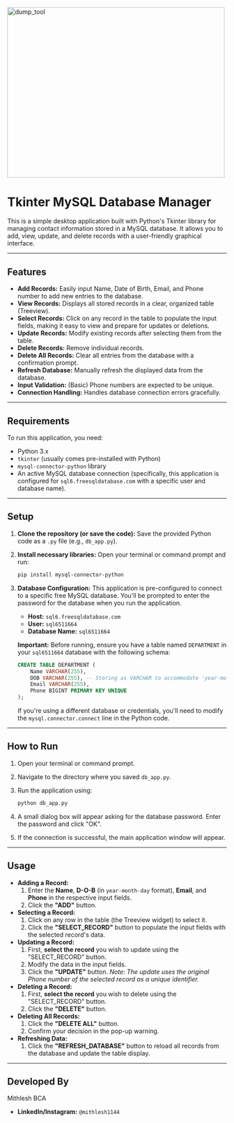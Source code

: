 
<img src="https://github.com/user-attachments/assets/5f4fd81b-bb63-47de-92d8-919334920957" alt="dump_tool" width="498.5" height="390.5">

# Tkinter MySQL Database Manager

This is a simple desktop application built with Python's Tkinter library for managing contact information stored in a MySQL database. It allows you to add, view, update, and delete records with a user-friendly graphical interface.

---

## Features

* **Add Records:** Easily input Name, Date of Birth, Email, and Phone number to add new entries to the database.
* **View Records:** Displays all stored records in a clear, organized table (Treeview).
* **Select Records:** Click on any record in the table to populate the input fields, making it easy to view and prepare for updates or deletions.
* **Update Records:** Modify existing records after selecting them from the table.
* **Delete Records:** Remove individual records.
* **Delete All Records:** Clear all entries from the database with a confirmation prompt.
* **Refresh Database:** Manually refresh the displayed data from the database.
* **Input Validation:** (Basic) Phone numbers are expected to be unique.
* **Connection Handling:** Handles database connection errors gracefully.

---

## Requirements

To run this application, you need:

* Python 3.x
* `tkinter` (usually comes pre-installed with Python)
* `mysql-connector-python` library
* An active MySQL database connection (specifically, this application is configured for `sql6.freesqldatabase.com` with a specific user and database name).

---

## Setup

1.  **Clone the repository (or save the code):**
    Save the provided Python code as a `.py` file (e.g., `db_app.py`).

2.  **Install necessary libraries:**
    Open your terminal or command prompt and run:

    ```bash
    pip install mysql-connector-python
    ```

3.  **Database Configuration:**
    This application is pre-configured to connect to a specific free MySQL database. You'll be prompted to enter the password for the database when you run the application.
    * **Host:** `sql6.freesqldatabase.com`
    * **User:** `sql6511664`
    * **Database Name:** `sql6511664`

    **Important:** Before running, ensure you have a table named `DEPARTMENT` in your `sql6511664` database with the following schema:

    ```sql
    CREATE TABLE DEPARTMENT (
        Name VARCHAR(255),
        DOB VARCHAR(255), -- Storing as VARCHAR to accommodate 'year-month-day' format
        Email VARCHAR(255),
        Phone BIGINT PRIMARY KEY UNIQUE
    );
    ```

    If you're using a different database or credentials, you'll need to modify the `mysql.connector.connect` line in the Python code.

---

## How to Run

1.  Open your terminal or command prompt.
2.  Navigate to the directory where you saved `db_app.py`.
3.  Run the application using:

    ```bash
    python db_app.py
    ```

4.  A small dialog box will appear asking for the database password. Enter the password and click "OK".
5.  If the connection is successful, the main application window will appear.

---

## Usage

* **Adding a Record:**
    1.  Enter the **Name**, **D-O-B** (in `year-month-day` format), **Email**, and **Phone** in the respective input fields.
    2.  Click the **"ADD"** button.
* **Selecting a Record:**
    1.  Click on any row in the table (the Treeview widget) to select it.
    2.  Click the **"SELECT\_RECORD"** button to populate the input fields with the selected record's data.
* **Updating a Record:**
    1.  First, **select the record** you wish to update using the "SELECT\_RECORD" button.
    2.  Modify the data in the input fields.
    3.  Click the **"UPDATE"** button.
    *Note: The update uses the original Phone number of the selected record as a unique identifier.*
* **Deleting a Record:**
    1.  First, **select the record** you wish to delete using the "SELECT\_RECORD" button.
    2.  Click the **"DELETE"** button.
* **Deleting All Records:**
    1.  Click the **"DELETE ALL"** button.
    2.  Confirm your decision in the pop-up warning.
* **Refreshing Data:**
    1.  Click the **"REFRESH\_DATABASE"** button to reload all records from the database and update the table display.

---

## Developed By

Mithlesh BCA
* **LinkedIn/Instagram:** `@mithlesh1144`
